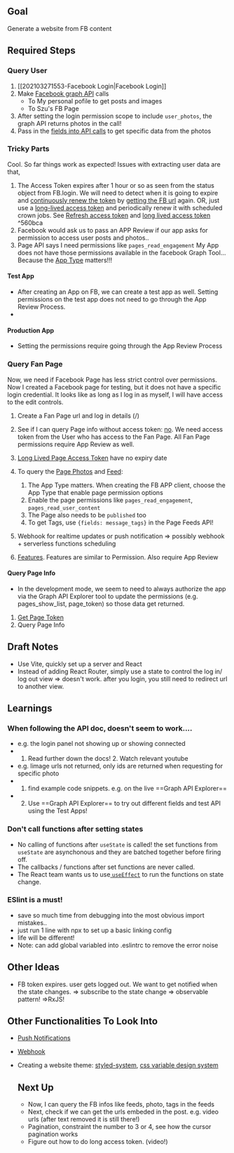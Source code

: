 ## Goal
Generate a website from FB content

## Required Steps
### Query User
1. [[202103271553-Facebook Login|Facebook Login]]
2. Make [Facebook graph API](https://developers.facebook.com/docs/graph-api/using-graph-api/) calls
	- To My personal pofile to get posts and images 
	- To Szu's FB Page 
3. After setting the login permission scope to include `user_photos`, the graph API returns photos in the call!
4. Pass in the [fields into API calls](https://developers.facebook.com/docs/javascript/reference/FB.api/) to get specific data from the photos

### Tricky Parts
Cool. So far things work as expected!
Issues with extracting user data are that, 
1. The Access Token expires after 1 hour or so as seen from the status object from FB.login. We will need to detect when it is going to expire and [continuously renew the token](https://github.com/cornflourblue/react-facebook-login-example/blob/4f8a9880b9/src/_services/account.service.js) by [getting the FB url](https://github.com/cornflourblue/react-facebook-login-example/blob/4f8a9880b9/src/_helpers/fake-backend.js) again. OR, just use a [long-lived access token](https://developers.facebook.com/docs/pages/access-tokens) and periodically renew it with scheduled crown jobs. See [Refresh access token](https://developers.facebook.com/docs/facebook-login/access-tokens/refreshing/) and [long lived access token](https://developers.facebook.com/docs/facebook-login/access-tokens/refreshing/#long-via-code) ^560bca
2. Facebook would ask us to pass an APP Review if our app asks for permission to access user posts and photos.. 
3. Page API says I need permissions like `pages_read_engagement` My App does not have those permissions available in the facebook Graph Tool... Because the [App Type](https://developers.facebook.com/docs/development/create-an-app/app-dashboard/app-types) matters!!!

#### Test App
- After creating an App on FB, we can create a test app as well. Setting permissions on the test app does not need to go through the App Review Process.
- 
#### Production App
- Setting the permissions require going through the App Review Process


### Query Fan Page
Now, we need if Facebook Page has less strict control over permissions.
Now I created a Facebook page for testing, but it does not have a specific login credential. It looks like as long as I log in as myself, I will have access to the edit controls.
1. Create a Fan Page url and log in details (/)
2. See if I can query Page info without access token: [no](https://developers.facebook.com/docs/pages/overview). We need access token from the User who has access to the Fan Page. All Fan Page permissions require App Review as well.
3. [Long Lived Page Access Token](https://developers.facebook.com/docs/pages/access-tokens) have no expiry date
4. To query the [Page Photos](https://developers.facebook.com/docs/graph-api/reference/page/photos/) and [Feed](https://developers.facebook.com/docs/graph-api/reference/v10.0/page/feed):
	1. The App Type matters. When creating the FB APP client, choose the App Type that enable page permission options
	2. Enable the page permissions like `pages_read_engagement`, `pages_read_user_content`
	3. The Page also needs to be `published` too
	4. To get Tags, use `{fields: message_tags}` in the Page Feeds API!

5. Webhook for realtime updates or push notification => possibly webhook + serverless functions scheduling
6. [Features](https://developers.facebook.com/docs/apps/features-reference#page-public-content-access). Features are similar to Permission. Also require App Review

#### Query Page Info
- In the development mode, we seem to need to always authorize the app via the Graph API Explorer tool to update the permissions (e.g.  pages_show_list, page_token) so those data get returned.
1. [Get Page Token ](https://developers.facebook.com/docs/pages/overview#app-review)
2. Query Page Info


## Draft Notes
- Use Vite, quickly set up a server and React
- Instead of adding React Router, simply use a state to control the log in/ log out view => doesn't work. after you login, you still need to redirect url to another view.

## Learnings
### When following the API doc, doesn't seem to work....
- e.g. the login panel not showing up or showing connected 
- 1. Read further down the docs! 2. Watch relevant youtube 
- e.g. limage urls not returned, only ids are returned when requesting for specific photo
- 1. find example code snippets. e.g. on the live ==Graph API Explorer==
- 2. Use ==Graph API Explorer== to try out different fields and test API using the Test Apps!


### Don't call functions after setting states
- No calling of functions after `useState` is called! the set functions from `useState` are asynchonous and they are batched together before firing off.
- The callbacks / functions after set functions are never called.
- The React team wants us to use[ `useEffect`](https://www.robinwieruch.de/react-usestate-callback) to run the functions on state change.

### ESlint is a must!
- save so much time from debugging into the most obvious import mistakes..
- just run 1 line with npx to set up a basic linking config 
- life will be different!
- Note: can add global variabled into .eslintrc to remove the error noise

## Other Ideas
- FB token expires. user gets logged out. We want to get notified when the state changes. => subscribe to the state change => observable pattern! =>RxJS!

## Other Functionalities To Look Into
- [Push Notifications](https://www.youtube.com/watch?v=0K7AjHrK4TA)
- [Webhook]()
- Creating a website theme: [styled-system](https://medium.com/styled-components/build-better-component-libraries-with-styled-system-4951653d54ee), [css variable design system](https://www.infoq.com/news/2020/06/css-variables-design-systems/)
	
	
	## Next Up
	- Now, I can query the FB infos like feeds, photo, tags in the feeds
	- Next, check if we can get the urls embeded in the post. e.g. video urls (after text removed it is still there!)
	- Pagination, constraint the number to 3 or 4, see how the cursor pagination works
	- Figure out how to do long access token. (video!) 